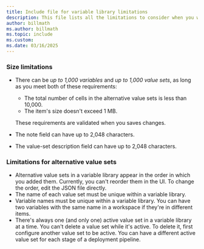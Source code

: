 ```yaml
---
title: Include file for variable library limitations
description: This file lists all the limitations to consider when you work with variable libraries. 
author: billmath
ms.author: billmath
ms.topic: include
ms.custom: 
ms.date: 03/16/2025
---
```


### Size limitations

* There can be *up to 1,000 variables* and *up to 1,000 value sets*, as long as you meet both of these requirements:

  * The total number of cells in the alternative value sets is less than 10,000.
  * The item's size doesn't exceed 1 MB.
  
  These requirements are validated when you saves changes.
* The note field can have up to 2,048 characters.
* The value-set description field can have up to 2,048 characters.

### Limitations for alternative value sets

* Alternative value sets in a variable library appear in the order in which you added them. Currently, you can't reorder them in the UI. To change the order, edit the JSON file directly.
* The name of each value set must be unique within a variable library.
* Variable names must be unique within a variable library. You can have two variables with the same name in a workspace if they're in different items.
* There's always one (and only one) active value set in a variable library at a time. You can't delete a value set while it's active. To delete it, first configure another value set to be active. You can have a different active value set for each stage of a deployment pipeline.
